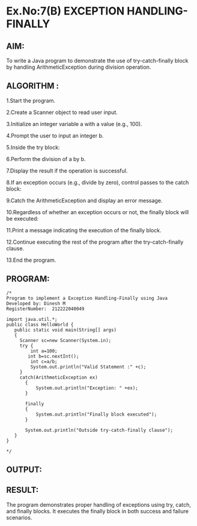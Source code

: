 # Ex.No:7(B) EXCEPTION HANDLING-FINALLY
## AIM:
To write a Java program to demonstrate the use of try-catch-finally block by handling ArithmeticException during division operation.

## ALGORITHM :
1.Start the program.

2.Create a Scanner object to read user input.

3.Initialize an integer variable a with a value (e.g., 100).

4.Prompt the user to input an integer b.

5.Inside the try block:

6.Perform the division of a by b.

7.Display the result if the operation is successful.

8.If an exception occurs (e.g., divide by zero), control passes to the catch block:

9.Catch the ArithmeticException and display an error message.

10.Regardless of whether an exception occurs or not, the finally block will be executed:

11.Print a message indicating the execution of the finally block.

12.Continue executing the rest of the program after the try-catch-finally clause.

13.End the program.



## PROGRAM:
 ```
/*
Program to implement a Exception Handling-Finally using Java
Developed by: Dinesh M
RegisterNumber:  212222040049

import java.util.*;
public class HelloWorld {
    public static void main(String[] args) 
    {
      Scanner sc=new Scanner(System.in);
      try {
          int a=100;
         int b=sc.nextInt();
          int c=a/b;
          System.out.println("Valid Statement :" +c);
      }
      catch(ArithmeticException ex)
        {
            System.out.println("Exception: " +ex);
        }
         
        finally
        {
            System.out.println("Finally block executed");
        }
         
        System.out.println("Outside try-catch-finally clause");
    }
}
      
*/
```









## OUTPUT:



## RESULT:
The program demonstrates proper handling of exceptions using try, catch, and finally blocks. It executes the finally block in both success and failure scenarios.



